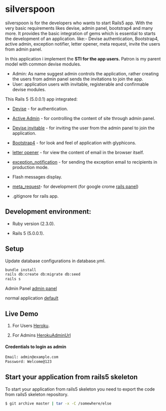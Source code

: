 # silverspoon

silverspoon is for the developers who wants to start Rails5 app. With the very basic requirements likes devise, admin panel, bootstrap4 and many more. It provides the basic integration of gems which is essential to starts the development of an application.
like:- Devise authentication, Bootstrap4, active admin, exception notifier, letter opener, meta request, invite the users from admin panel.

In this application i implement the **STI for the app users.** Patron is my parent model with common devise modules.
* Admin: As name suggest admin controls the application, rather creating the users from admin panel sends the invitations to join the app.
* User: application users with invitable, registerable and confirmable devise modules.

This Rails 5 (5.0.0.1) app integrated:

* [Devise] - for authentication.

* [Active Admin] - for controlling the content of site through admin panel.

* [Devise invitable] - for inviting the user from the admin panel to join the application.

* [Bootstrap4] - for look and feel of application with glyphicons.

* [letter opener] - for view the content of email in the browser itself.

* [exception_notification] - for sending the exception email to recipients in production mode.

* Flash messages display.

* [meta_request]- for development (for google crome [rails panel])

* .gitignore for rails app.

## Development environment:

* Ruby version (2.3.0).

* Rails 5 (5.0.0.1).

## Setup

Update database configurations in database.yml.

```sh
bundle install
rails db:create db:migrate db:seed
rails s
```

Admin Panel [admin panel]

normal application [default]

## Live Demo

1. For Users [Heroku].

2. For Admins [HerokuAdminUrl]

#### Credentials to login as admin
```sh
Email: admin@example.com
Password: Welcome@123
```




## Start your application from rails5 skeleton

To start your application from rails5 skeleton you need to export the code from rails5 skeleton repository.

```sh
$ git archive master | tar -x -C /somewhere/else
```

   [Devise]: <https://github.com/plataformatec/devise>

   [Active Admin]: <https://github.com/activeadmin/activeadmin>

   [Devise invitable]: <https://github.com/scambra/devise_invitable>

   [Bootstrap4]: <http://v4-alpha.getbootstrap.com/>

   [letter opener]: <https://github.com/ryanb/letter_opener>

   [exception_notification]: <https://github.com/smartinez87/exception_notification>

   [meta_request]: <https://github.com/dejan/rails_panel/tree/master/meta_request>

   [rails panel]: <https://github.com/dejan/rails_panel>

   [admin panel]: <http://localhost:3000/admin/admins>

   [default]: <http://localhost:3000/users/sign_in>

   [Heroku]: <https://rails5-skeleton.herokuapp.com/>

   [HerokuAdminUrl]: <https://rails5-skeleton.herokuapp.com/admin/>